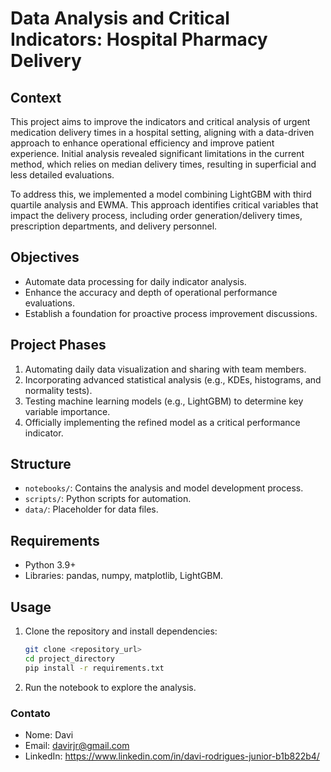 
# Data Analysis and Critical Indicators: Hospital Pharmacy Delivery

## Context
This project aims to improve the indicators and critical analysis of urgent medication delivery times in a hospital setting, aligning with a data-driven approach to enhance operational efficiency and improve patient experience. Initial analysis revealed significant limitations in the current method, which relies on median delivery times, resulting in superficial and less detailed evaluations.

To address this, we implemented a model combining LightGBM with third quartile analysis and EWMA. This approach identifies critical variables that impact the delivery process, including order generation/delivery times, prescription departments, and delivery personnel.

## Objectives
- Automate data processing for daily indicator analysis.
- Enhance the accuracy and depth of operational performance evaluations.
- Establish a foundation for proactive process improvement discussions.

## Project Phases
1. Automating daily data visualization and sharing with team members.
2. Incorporating advanced statistical analysis (e.g., KDEs, histograms, and normality tests).
3. Testing machine learning models (e.g., LightGBM) to determine key variable importance.
4. Officially implementing the refined model as a critical performance indicator.

## Structure
- `notebooks/`: Contains the analysis and model development process.
- `scripts/`: Python scripts for automation.
- `data/`: Placeholder for data files.

## Requirements
- Python 3.9+
- Libraries: pandas, numpy, matplotlib, LightGBM.

## Usage
1. Clone the repository and install dependencies:
    ```bash
    git clone <repository_url>
    cd project_directory
    pip install -r requirements.txt
    ```
2. Run the notebook to explore the analysis.

### **Contato**
- Nome: Davi
- Email: davirjr@gmail.com
- LinkedIn: https://www.linkedin.com/in/davi-rodrigues-junior-b1b822b4/
